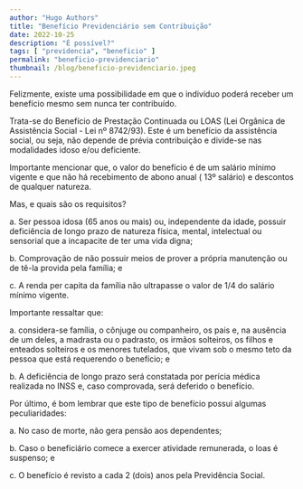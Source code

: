 ```yaml
---
author: "Hugo Authors"
title: "Benefício Previdenciário sem Contribuição"
date: 2022-10-25
description: "É possível?"
tags: [ "previdencia", "beneficio" ]
permalink: "beneficio-previdenciario"
thumbnail: /blog/beneficio-previdenciario.jpeg
---
```


Felizmente, existe uma possibilidade em que o indivíduo poderá receber um benefício mesmo sem nunca ter contribuído.

Trata-se do Benefício de Prestação Continuada ou LOAS (Lei Orgânica de Assistência Social - Lei nº 8742/93). Este é um
benefício da assistência social, ou seja, não depende de prévia contribuição e divide-se nas modalidades idoso e/ou
deficiente.

Importante mencionar que, o valor do benefício é de um salário mínimo vigente e que não há recebimento de abono anual (
13º salário) e descontos de qualquer natureza.

Mas, e quais são os requisitos?

a. Ser pessoa idosa (65 anos ou mais) ou, independente da idade, possuir deficiência de longo prazo de natureza física,
mental, intelectual ou sensorial que a incapacite de ter uma vida digna;

b. Comprovação de não possuir meios de prover a própria manutenção ou de tê-la provida pela família; e

c. A renda per capita da família não ultrapasse o valor de 1/4 do salário mínimo vigente.

Importante ressaltar que:

a. considera-se família, o cônjuge ou companheiro, os pais e, na ausência de um deles, a madrasta ou o padrasto, os
irmãos solteiros, os filhos e enteados solteiros e os menores tutelados, que vivam sob o mesmo teto da pessoa que está
requerendo o benefício; e

b. A deficiência de longo prazo será constatada por perícia médica realizada no INSS e, caso comprovada, será deferido o
benefício.

Por último, é bom lembrar que este tipo de benefício possui algumas peculiaridades:

a. No caso de morte, não gera pensão aos dependentes;

b. Caso o beneficiário comece a exercer atividade remunerada, o loas é suspenso; e

c. O benefício é revisto a cada 2 (dois) anos pela Previdência Social.

